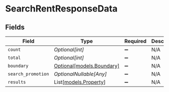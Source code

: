 # SearchRentResponseData


## Fields

| Field                                              | Type                                               | Required                                           | Description                                        |
| -------------------------------------------------- | -------------------------------------------------- | -------------------------------------------------- | -------------------------------------------------- |
| `count`                                            | *Optional[int]*                                    | :heavy_minus_sign:                                 | N/A                                                |
| `total`                                            | *Optional[int]*                                    | :heavy_minus_sign:                                 | N/A                                                |
| `boundary`                                         | [Optional[models.Boundary]](../models/boundary.md) | :heavy_minus_sign:                                 | N/A                                                |
| `search_promotion`                                 | *OptionalNullable[Any]*                            | :heavy_minus_sign:                                 | N/A                                                |
| `results`                                          | List[[models.Property](../models/property.md)]     | :heavy_minus_sign:                                 | N/A                                                |